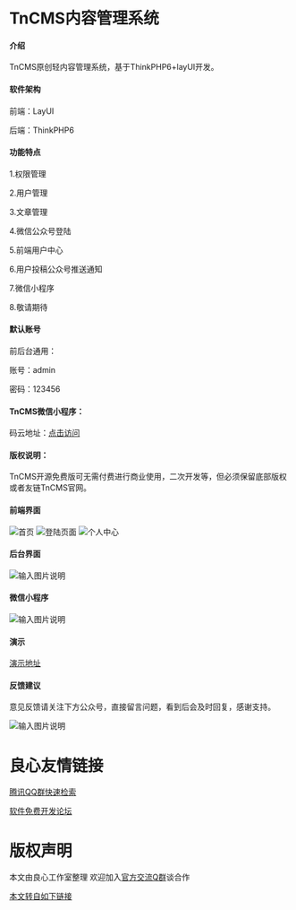 # TnCMS内容管理系统

#### 介绍
TnCMS原创轻内容管理系统，基于ThinkPHP6+layUI开发。

#### 软件架构

前端：LayUI

后端：ThinkPHP6


#### 功能特点

1.权限管理

2.用户管理

3.文章管理

4.微信公众号登陆

5.前端用户中心

6.用户投稿公众号推送通知

7.微信小程序

8.敬请期待

#### 默认账号

前后台通用：

账号：admin

密码：123456

#### TnCMS微信小程序：


码云地址：[点击访问](http://u.720life.cn/g/2e71d0f0a5c601172267ba20d3a43c6effab9584a312ea57f689b855d8351ee0bf10aa1918491a6ec1de0e0c2d56ec97)


#### 版权说明：

TnCMS开源免费版可无需付费进行商业使用，二次开发等，但必须保留底部版权或者友链TnCMS官网。

#### 前端界面
![首页](https://images.gitee.com/uploads/images/2019/1128/115306_7bba29a9_1836397.jpeg "火狐截图_2019-11-28T03-51-13.723Z(1).jpg")
![登陆页面](https://images.gitee.com/uploads/images/2019/1009/233756_8842172a_1836397.png "登录-TnCMS-轻、简、快内容管理系统.png")
![个人中心](https://images.gitee.com/uploads/images/2019/1009/233814_34ffe86f_1836397.png "个人中心-TnCMS-轻、简、快内容管理系统.png")

#### 后台界面
![输入图片说明](https://images.gitee.com/uploads/images/2019/1009/233856_06ef28ae_1836397.png "TnCMS管理后台.png")

#### 微信小程序
![输入图片说明](https://images.gitee.com/uploads/images/2019/1009/234132_8480674b_1836397.jpeg "mmexport1568118877272.jpg")

#### 演示

[演示地址](http://u.720life.cn/g/5fedf8a37d774b486cb893865ce6a3fd190dbf69b584f88bac66eb58023b7fec)

#### 反馈建议

意见反馈请关注下方公众号，直接留言问题，看到后会及时回复，感谢支持。


![输入图片说明](https://images.gitee.com/uploads/images/2019/1009/234545_1f18373e_1836397.jpeg "天年网络公众号.jpg")


 # 良心友情链接

[腾讯QQ群快速检索](http://u.720life.cn/s/8cf73f7c)

[软件免费开发论坛](http://u.720life.cn/s/bbb01dc0)

# 版权声明 

本文由良心工作室整理 欢迎加入[官方交流Q群](https://u.720life.cn/s/f2316816)谈合作

[本文转自如下链接](http://u.720life.cn/g/2e71d0f0a5c601172267ba20d3a43c6e44f508819f0b9b56099c53fac305f1714ea1ab12f93fff7c6729349213829867ca0d8b73e6972daff716f21f0e4ad50d)